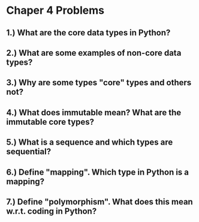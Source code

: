 # Chaper 4 Problems
## 1.)  What are the core data types in Python?
## 2.)  What are some examples of non-core data types?
## 3.)  Why are some types "core" types and others not?
## 4.)  What does immutable mean?  What are the immutable core types?
## 5.)  What is a sequence and which types are sequential?
## 6.)  Define "mapping".  Which type in Python is a mapping?
## 7.)  Define "polymorphism".  What does this mean w.r.t. coding in Python?
